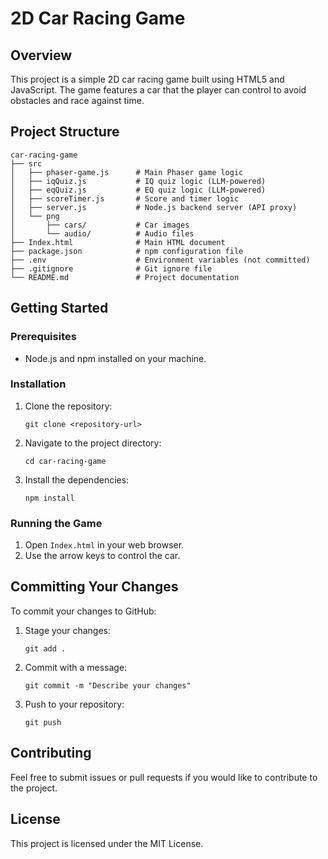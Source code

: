 # 2D Car Racing Game

## Overview
This project is a simple 2D car racing game built using HTML5 and JavaScript. The game features a car that the player can control to avoid obstacles and race against time.

## Project Structure
```
car-racing-game
├── src
│   ├── phaser-game.js      # Main Phaser game logic
│   ├── iqQuiz.js           # IQ quiz logic (LLM-powered)
│   ├── eqQuiz.js           # EQ quiz logic (LLM-powered)
│   ├── scoreTimer.js       # Score and timer logic
│   ├── server.js           # Node.js backend server (API proxy)
│   └── png
│       ├── cars/           # Car images
│       └── audio/          # Audio files
├── Index.html              # Main HTML document
├── package.json            # npm configuration file
├── .env                    # Environment variables (not committed)
├── .gitignore              # Git ignore file
└── README.md               # Project documentation
```

## Getting Started

### Prerequisites
- Node.js and npm installed on your machine.

### Installation
1. Clone the repository:
   ```
   git clone <repository-url>
   ```
2. Navigate to the project directory:
   ```
   cd car-racing-game
   ```
3. Install the dependencies:
   ```
   npm install
   ```

### Running the Game
1. Open `Index.html` in your web browser.
2. Use the arrow keys to control the car.

## Committing Your Changes

To commit your changes to GitHub:

1. Stage your changes:
   ```
   git add .
   ```
2. Commit with a message:
   ```
   git commit -m "Describe your changes"
   ```
3. Push to your repository:
   ```
   git push
   ```

## Contributing
Feel free to submit issues or pull requests if you would like to contribute to the project.

## License
This project is licensed under the MIT License.
